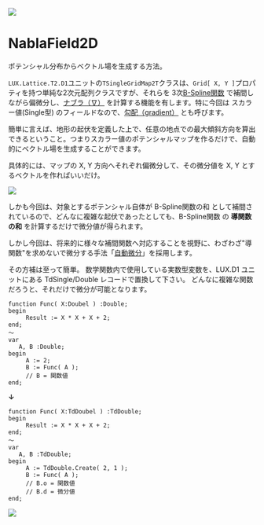 ![](https://bytebucket.org/LUXOPHIA/nablafield2d/raw/10816610ff5dbfc6706493203ec192b73f15f6e1/--------/_SCREENSHOT/NablaField2D.png)

# ﻿NablaField2D #
ポテンシャル分布からベクトル場を生成する方法。

`LUX.Lattice.T2.D1`ユニットの`TSingleGridMap2T`クラスは、`Grid[ X, Y ]`プロパティを持つ単純な2次元配列クラスですが、それらを 3次[B-Spline関数](https://www.wikiwand.com/ja/B-%E3%82%B9%E3%83%97%E3%83%A9%E3%82%A4%E3%83%B3%E6%9B%B2%E7%B7%9A) で補間しながら偏微分し、[ナブラ（∇）](https://www.wikiwand.com/ja/%E3%83%8A%E3%83%96%E3%83%A9) を計算する機能を有します。特に今回は スカラー値(Single型) のフィールドなので、[勾配（gradient）](https://www.wikiwand.com/ja/勾配_(ベクトル解析)) とも呼びます。

簡単に言えば、地形の起伏を定義した上で、任意の地点での最大傾斜方向を算出できるということ。つまりスカラー値のポテンシャルマップを作るだけで、自動的にベクトル場を生成することができます。

具体的には、マップの X, Y 方向へそれぞれ偏微分して、その微分値を X, Y とするベクトルを作ればいいだけ。

![](https://wikimedia.org/api/rest_v1/media/math/render/svg/1cdaf2f58e2eea132b68d3e232a34445ba723e5c)

しかも今回は、対象とするポテンシャル自体が B-Spline関数の和 として補間されているので、どんなに複雑な起伏であったとしても、B-Spline関数 の **導関数の和** を計算するだけで微分値が得られます。

しかし今回は、将来的に様々な補間関数へ対応することを視野に、わざわざ"導関数"を求めないで微分する手法「[自動微分](https://www.wikiwand.com/ja/%E8%87%AA%E5%8B%95%E5%BE%AE%E5%88%86)」を採用します。

その方補は至って簡単。
数学関数内で使用している実数型変数を、LUX.D1 ユニットにある TdSingle/Double レコードで置換して下さい。
どんなに複雑な関数だろうと、それだけで微分が可能となります。

```
function Func( X:Doubel ) :Double;
begin
     Result := X * X + X + 2;
end;
～
var
   A, B :Double;
begin
     A := 2;
     B := Func( A );
     // B = 関数値
end;
```
**↓**
```
function Func( X:TdDoubel ) :TdDouble;
begin
     Result := X * X + X + 2;
end;
～
var
   A, B :TdDouble;
begin
     A := TdDouble.Create( 2, 1 );
     B := Func( A );
     // B.o = 関数値
     // B.d = 微分値
end;
```


![](https://bytebucket.org/LUXOPHIA/nablafield2d/raw/10816610ff5dbfc6706493203ec192b73f15f6e1/--------/_SCREENSHOT/NablaField2D-OPTIMIZE.png)